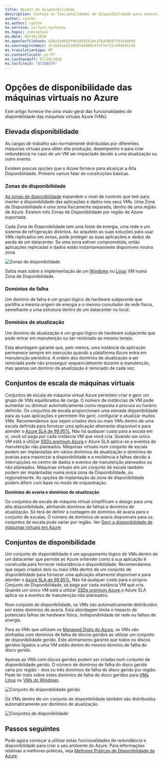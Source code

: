 ```yaml
---
title: Opções de disponibilidade
description: Conheça as funcionalidades de disponibilidade para executar máquinas virtuais em Azure
author: cynthn
ms.author: cynthn
ms.service: virtual-machines
ms.topic: conceptual
ms.date: 05/10/2019
ms.openlocfilehash: d26e1edb53f963d591b1ee1fba58b87fd454e898
ms.sourcegitcommit: dccb85aed33d9251048024faf7ef23c94d695145
ms.translationtype: MT
ms.contentlocale: pt-PT
ms.lasthandoff: 07/28/2020
ms.locfileid: "87288570"
---
```

# <a name="availability-options-for-virtual-machines-in-azure"></a>Opções de disponibilidade das máquinas virtuais no Azure

Este artigo fornece-lhe uma visão geral das funcionalidades de disponibilidade das máquinas virtuais Azure (VMs).

## <a name="high-availability"></a>Elevada disponibilidade

As cargas de trabalho são normalmente distribuídas por diferentes máquinas virtuais para obter alta produção, desempenho e para criar redundância no caso de um VM ser impactado devido a uma atualização ou outro evento. 

Existem poucas opções que o Azure fornece para alcançar a Alta Disponibilidade. Primeiro vamos falar de construções básicas. 

### <a name="availability-zones"></a>Zonas de disponibilidade

[As zonas de disponibilidade](../availability-zones/az-overview.md) expandem o nível de controlo que tem para manter a disponibilidade das aplicações e dados nos seus VMs. Uma Zona de Disponibilidade é uma zona fisicamente separada, dentro de uma região de Azure. Existem três Zonas de Disponibilidade por região de Azure suportada. 

Cada Zona de Disponibilidade tem uma fonte de energia, uma rede e um sistema de refrigeração distintos. Ao arquiteto as suas soluções para usar VMs replicados em zonas, pode proteger as suas aplicações e dados da perda de um datacenter. Se uma zona estiver comprometida, então aplicações replicadas e dados estão instantaneamente disponíveis noutra zona. 

![Zonas de disponibilidade](./media/virtual-machines-common-regions-and-availability/three-zones-per-region.png)

Saiba mais sobre a implementação de um [Windows](./windows/create-powershell-availability-zone.md) ou [Linux](./linux/create-cli-availability-zone.md) VM numa Zona de Disponibilidade.


### <a name="fault-domains"></a>Domínios de falha

Um domínio de falha é um grupo lógico de hardware subjacente que partilha a mesma origem de energia e o mesmo comutador de rede física, semelhante a uma estrutura dentro de um datacenter no local. 

### <a name="update-domains"></a>Domínios de atualização

Um domínio de atualização é um grupo lógico de hardware subjacente que pode entrar em manutenção ou ser reiniciado ao mesmo tempo. 

Esta abordagem garante que, pelo menos, uma instância da aplicação permanece sempre em execução quando a plataforma Azure entra em manutenção periódica. A ordem dos domínios de atualização a ser reiniciada pode não prosseguir sequencialmente durante a manutenção, mas apenas um domínio de atualização é reiniciado de cada vez.


## <a name="virtual-machines-scale-sets"></a>Conjuntos de escala de máquinas virtuais 

Conjuntos de escala de máquina virtual Azure permitem criar e gerir um grupo de VMs equilibrados de carga. O número de instâncias de VM pode aumentar ou diminuir automaticamente como resposta à procura ou horário definido. Os conjuntos de escala proporcionam uma elevada disponibilidade para as suas aplicações e permitem-lhe gerir, configurar e atualizar muitos VMs. Recomendamos que sejam criados dois ou mais VMs dentro de uma escala definida para fornecer uma aplicação altamente disponível e para atender o [Azure SLA de 99,95%.](https://azure.microsoft.com/support/legal/sla/virtual-machines/) Não há qualquer custo para a escala em si, você só paga por cada instância VM que você cria. Quando um único VM está a utilizar [SSDs premium Azure,](https://docs.microsoft.com/azure/virtual-machines/windows/disks-types#premium-ssd)o Azure SLA aplica-se a eventos de manutenção não planeados. Máquinas virtuais num conjunto de escala podem ser implantadas em vários domínios de atualização e domínios de avarias para maximizar a disponibilidade e a resiliência a falhas devido a interrupções no centro de dados e eventos de manutenção planeados ou não planeados. Máquinas virtuais em um conjunto de escala também podem ser implantadas numa única zona de Disponibilidade, ou regionalmente. As opções de implantação da zona de disponibilidade podem diferir com base no modo de orquestração.

**Domínios de avaria e domínios de atualização**

Os conjuntos de escala de máquina virtual simplificam o design para uma alta disponibilidade, alinhando domínios de falhas e domínios de atualização. Só terá de definir a contagem de domínios de avaria para o conjunto de escalas. O número de domínios de avaria disponíveis para os conjuntos de escala pode variar por região. Ver [Gerir a disponibilidade de máquinas virtuais em Azure](https://docs.microsoft.com/azure/virtual-machines/windows/manage-availability).


## <a name="availability-sets"></a>Conjuntos de disponibilidade
Um conjunto de disponibilidade é um agrupamento lógico de VMs dentro de um datacenter que permite ao Azure entender como a sua aplicação é construída para fornecer redundância e disponibilidade. Recomendamos que sejam criados dois ou mais VMs dentro de um conjunto de disponibilidade para fornecer uma aplicação altamente disponível e para atender o [Azure SLA de 99,95%.](https://azure.microsoft.com/support/legal/sla/virtual-machines/) Não há qualquer custo para o próprio Conjunto de Disponibilidade, só paga por cada instância VM que cria. Quando um único VM está a utilizar [SSDs premium Azure,](./windows/disks-types.md#premium-ssd)o Azure SLA aplica-se a eventos de manutenção não planeados.

Num conjunto de disponibilidade, os VMs são automaticamente distribuídos por estes domínios de avaria. Esta abordagem limita o impacto de potenciais falhas de hardware físico, indisponibilidade de rede ou falhas de energia.

Para as VMs que utilizam os [Managed Disks do Azure](./windows/faq-for-disks.md), as VMs são alinhadas com domínios de falha de discos geridos ao utilizar um conjunto de disponibilidade gerido. Este alinhamento garante que todos os discos geridos ligados a uma VM estão dentro do mesmo domínio de falha do disco gerido. 

Apenas as VMs com discos geridos podem ser criadas num conjunto de disponibilidade gerido. O número de domínios de falha do disco gerido varia por região - dois ou três domínios de falha do disco gerido por região. Pode ler mais sobre estes domínios de falha de disco geridos para [VMs Linux](./linux/manage-availability.md?#use-managed-disks-for-vms-in-an-availability-set) ou [VMs do Windows](./windows/manage-availability.md?#use-managed-disks-for-vms-in-an-availability-set).

![Conjunto de disponibilidade gerido](./media/virtual-machines-common-manage-availability/md-fd-updated.png)


Os VMs dentro de um conjunto de disponibilidade também são distribuídos automaticamente por domínios de atualização. 

![Conjuntos de disponibilidade](./media/virtual-machines-common-manage-availability/ud-fd-configuration.png)

## <a name="next-steps"></a>Passos seguintes
Pode agora começar a utilizar estas funcionalidades de redundância e disponibilidade para criar o seu ambiente do Azure. Para informações relativas a melhores práticas, veja [Melhores Práticas de Disponibilidade do Azure](/azure/architecture/checklist/resiliency-per-service).

